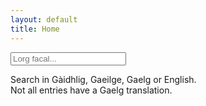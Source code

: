 ```yaml
---
layout: default
title: Home
---
```


<div class="content-container">
    <div class="search-container">
        <div class="search-input-wrapper">
            <input type="text" id="searchInput" placeholder="Lorg facal..." class="search-input">
        </div>
        <div id="searchResults" class="search-results"></div>
    </div>
</div>

<div class="description">
    <p>Search in Gàidhlig, Gaeilge, Gaelg or English.<br/>Not all entries have a Gaelg translation.</p>
</div>